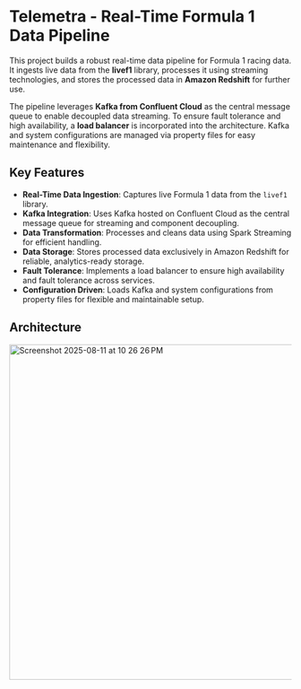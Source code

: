 # Telemetra - Real-Time Formula 1 Data Pipeline

This project builds a robust real-time data pipeline for Formula 1 racing data. It ingests live data from the **livef1** library, processes it using streaming technologies, and stores the processed data in **Amazon Redshift** for further use.

The pipeline leverages **Kafka from Confluent Cloud** as the central message queue to enable decoupled data streaming. To ensure fault tolerance and high availability, a **load balancer** is incorporated into the architecture. Kafka and system configurations are managed via property files for easy maintenance and flexibility.

## Key Features

- **Real-Time Data Ingestion**: Captures live Formula 1 data from the `livef1` library.  
- **Kafka Integration**: Uses Kafka hosted on Confluent Cloud as the central message queue for streaming and component decoupling.  
- **Data Transformation**: Processes and cleans data using Spark Streaming for efficient handling.  
- **Data Storage**: Stores processed data exclusively in Amazon Redshift for reliable, analytics-ready storage.  
- **Fault Tolerance**: Implements a load balancer to ensure high availability and fault tolerance across services.  
- **Configuration Driven**: Loads Kafka and system configurations from property files for flexible and maintainable setup.



## Architecture
<img width="1039" height="598" alt="Screenshot 2025-08-11 at 10 26 26 PM" src="https://github.com/user-attachments/assets/5abf8054-c35b-4b12-9694-34e99c03d2a9" />

